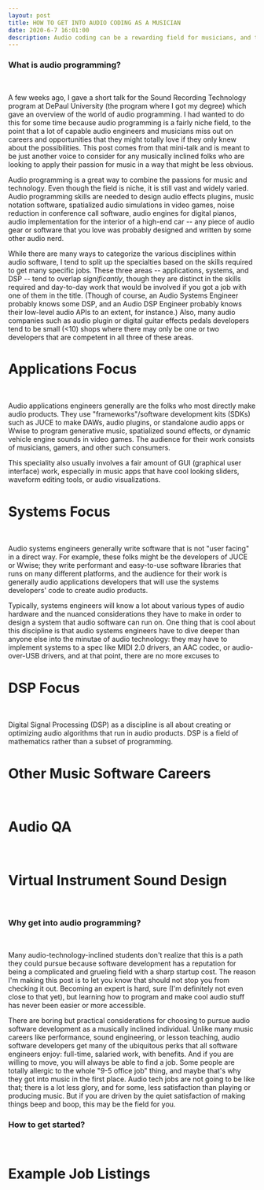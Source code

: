 ```yaml
---
layout: post
title: HOW TO GET INTO AUDIO CODING AS A MUSICIAN
date: 2020-6-7 16:01:00
description: Audio coding can be a rewarding field for musicians, and this post gives an overview of the field and how to get started.
---
```


### What is audio programming?
<br>

A few weeks ago, I gave a short talk for the Sound Recording Technology program at DePaul University (the program where I got my 
degree) which gave an overview of the world of audio programming. I had wanted to do this for some time because audio programming
is a fairly niche field, to the point that a lot of capable audio engineers and musicians miss out on careers and opportunities that
they might totally love if they only knew about the possibilities. This post comes from that mini-talk and is meant to be just another
voice to consider for any musically inclined folks who are looking to apply their passion for music in a way that might be less obvious.

Audio programming is a great way to combine the passions for music and technology. Even though the field is niche, it is still vast and widely
varied. Audio programming skills are needed to design audio effects plugins, music notation software, spatialized audio simulations in video games, noise reduction in conference call software, audio engines for digital pianos, audio implementation for the interior of a high-end car -- any piece of audio 
gear or software that you love was probably designed and written by some other audio nerd. 

While there are many ways to categorize the various disciplines within audio software, I tend to split up the specialties based on the skills
required to get many specific jobs. These three areas -- applications, systems, and DSP -- tend to overlap *significantly*, though they are distinct
in the skills required and day-to-day work that would be involved if you got a job with one of them in the title. (Though of course, an Audio Systems Engineer
probably knows some DSP, and an Audio DSP Engineer probably knows their low-level audio APIs to an extent, for instance.) Also, many audio companies
such as audio plugin or digital guitar effects pedals developers tend to be small (<10) shops where there may only be one or two developers that are
competent in all three of these areas.

# Applications Focus
<br>

Audio applications engineers generally are the folks who most directly make audio products. They use "frameworks"/software development kits (SDKs) 
such as JUCE to make DAWs, audio plugins, or standalone audio apps or Wwise to program generative music, spatialized sound effects, or dynamic
vehicle engine sounds in video games. The audience for their work consists of musicians, gamers, and other such consumers.

This speciality also usually involves a fair amount of GUI (graphical user interface) work, especially in music apps that have cool looking sliders, 
waveform editing tools, or audio visualizations. 

# Systems Focus
<br>

Audio systems engineers generally write software that is not "user facing" in a direct way. For example, these folks might be the developers of JUCE or Wwise;
they write performant and easy-to-use software libraries that runs on many different platforms, and the audience for their work is generally audio
applications developers that will use the systems developers' code to create audio products.

Typically, systems engineers will know a lot about various types of audio hardware and the nuanced considerations they have to make in order to design a system
that audio software can run on. One thing that is cool about this discipline is that audio systems engineers have to dive deeper than anyone else into
the minutae of audio technology: they may have to implement systems to a spec like MIDI 2.0 drivers, an AAC codec, or audio-over-USB drivers, and at that point,
there are no more excuses to  

# DSP Focus
<br>

Digital Signal Processing (DSP) as a discipline is all about creating or optimizing audio algorithms that run in audio products. DSP is a field
of mathematics rather than a subset of programming.


# Other Music Software Careers
<br>

# Audio QA
<br>


# Virtual Instrument Sound Design
<br>


### Why get into audio programming?
<br>


Many audio-technology-inclined students don't realize that this is a path they could  pursue because software development has a reputation 
for being a complicated and grueling field with a sharp startup cost. The reason I'm making this post is to let you know that should not 
stop you from checking it out. Becoming an expert is hard, sure (I'm definitely not even close to that yet), but learning how to program 
and make cool audio stuff has never been easier or more accessible.

There are boring but practical considerations for choosing to pursue audio software development as a musically inclined individual. Unlike
many music careers like performance, sound engineering, or lesson teaching, audio software developers get many of the ubiquitous perks that all
software engineers enjoy: full-time, salaried work, with benefits. And if you are willing to move, you will always be able to find a job.
Some people are totally allergic to the whole "9-5 office job" thing, and maybe that's why they got into music in the first place. Audio tech
jobs are not going to be like that; there is a lot less glory, and for some, less satisfaction than playing or producing music. But if you are
driven by the quiet satisfaction of making things beep and boop, this may be the field for you.

### How to get started?
<br>



# Example Job Listings